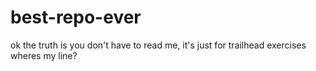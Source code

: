 # best-repo-ever
ok the truth is you don't have to read me, it's just for trailhead exercises
wheres my line?